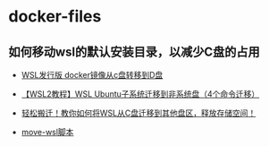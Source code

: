 # docker-files

## 如何移动wsl的默认安装目录，以减少C盘的占用

- [WSL发行版 docker镜像从c盘转移到D盘](http://chengxudaren.com/blog/article/show/id/320.html)

- [【WSL2教程】WSL Ubuntu子系统迁移到非系统盘（4个命令迁移）](https://zhuanlan.zhihu.com/p/636079359)

- [轻松搬迁！教你如何将WSL从C盘迁移到其他盘区，释放存储空间！](https://zhuanlan.zhihu.com/p/621873601?utm_id=0)

- [move-wsl脚本](https://github.com/pxlrbt/move-wsl)
